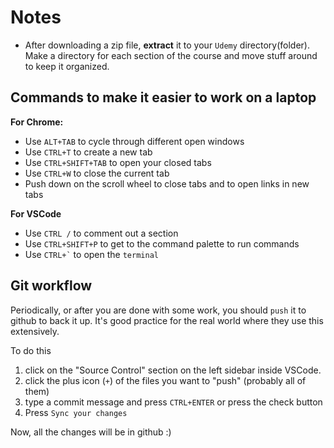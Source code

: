 

# Notes

- After downloading a zip file, **extract** it to your `Udemy` directory(folder). Make a directory for each section of the course and move stuff around to keep it organized.


## Commands to make it easier to work on a laptop

**For Chrome:**
- Use `ALT+TAB` to cycle through different open windows
- Use `CTRL+T` to create a new tab
- Use `CTRL+SHIFT+TAB` to open your closed tabs
- Use `CTRL+W` to close the current tab
- Push down on the scroll wheel to close tabs and to open links in new tabs

**For VSCode**
- Use `CTRL /` to comment out a section 
- Use `CTRL+SHIFT+P` to get to the command palette to run commands
- Use `` CTRL+` `` to open the `terminal`


## Git workflow
Periodically, or after you are done with some work, you should `push` it to github to back it up. It's good practice for the real world where they use this extensively.

To do this
1. click on the "Source Control" section on the left sidebar inside VSCode.
2. click the plus icon (`+`) of the files you want to "push" (probably all of them)
3. type a commit message and press `CTRL+ENTER` or press the check button
4. Press `Sync your changes`

Now, all the changes will be in github :)
